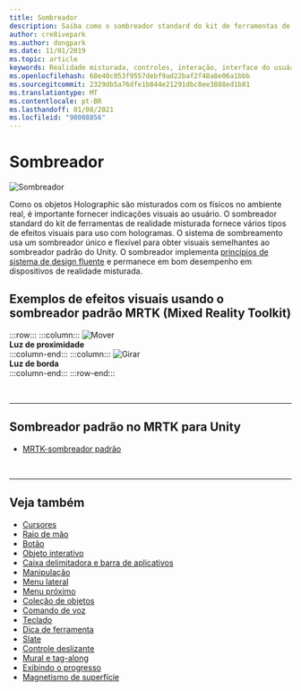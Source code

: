 ```yaml
---
title: Sombreador
description: Saiba como o sombreador standard do kit de ferramentas de realidade misturada fornece vários tipos de efeitos visuais que podem ser usados com hologramas em seus aplicativos de realidade misturada.
author: cre8ivepark
ms.author: dongpark
ms.date: 11/01/2019
ms.topic: article
keywords: Realidade misturada, controles, interação, interface do usuário, UX, sombreador, headset de realidade misturada, headset de realidade mista do Windows, headset de realidade virtual, HoloLens, MRTK, kit de ferramentas de realidade misturada, efeitos visuais
ms.openlocfilehash: 68e40c053f9557debf9ad22baf2f48a8e06a1bbb
ms.sourcegitcommit: 2329db5a76dfe1b844e21291dbc8ee3888ed1b81
ms.translationtype: MT
ms.contentlocale: pt-BR
ms.lasthandoff: 01/08/2021
ms.locfileid: "98008856"
---
```

# <a name="shader"></a>Sombreador

![Sombreador](images/UX_Hero_StandardShader.jpg)

Como os objetos Holographic são misturados com os físicos no ambiente real, é importante fornecer indicações visuais ao usuário. O sombreador standard do kit de ferramentas de realidade misturada fornece vários tipos de efeitos visuais para uso com hologramas. O sistema de sombreamento usa um sombreador único e flexível para obter visuais semelhantes ao sombreador padrão do Unity. O sombreador implementa [princípios de sistema de design fluente](https://www.microsoft.com/design/fluent/#/) e permanece em bom desempenho em dispositivos de realidade misturada.
<br>

## <a name="examples-of-visual-effects-using-mrtk-mixed-reality-toolkit-standard-shader"></a>Exemplos de efeitos visuais usando o sombreador padrão MRTK (Mixed Reality Toolkit) 
:::row:::
    :::column:::
       ![Mover](images/UX_Button_Affordance_ProximityLight.jpg)<br>
       **Luz de proximidade**<br>
    :::column-end:::
    :::column:::
       ![Girar](images/UX_Button_Affordance_FocusHighlight.jpg)<br>
        **Luz de borda**<br>
    :::column-end:::
:::row-end:::

<br>

---

## <a name="standard-shader-in-mrtk-for-unity"></a>Sombreador padrão no MRTK para Unity

* [MRTK-sombreador padrão](https://microsoft.github.io/MixedRealityToolkit-Unity/Documentation/README_MRTKStandardShader.html)

<br>

---

## <a name="see-also"></a>Veja também

* [Cursores](cursors.md)
* [Raio de mão](point-and-commit.md)
* [Botão](button.md)
* [Objeto interativo](interactable-object.md)
* [Caixa delimitadora e barra de aplicativos](app-bar-and-bounding-box.md)
* [Manipulação](direct-manipulation.md)
* [Menu lateral](hand-menu.md)
* [Menu próximo](near-menu.md)
* [Coleção de objetos](object-collection.md)
* [Comando de voz](voice-input.md)
* [Teclado](keyboard.md)
* [Dica de ferramenta](tooltip.md)
* [Slate](slate.md)
* [Controle deslizante](slider.md)
* [Mural e tag-along](billboarding-and-tag-along.md)
* [Exibindo o progresso](progress.md)
* [Magnetismo de superfície](surface-magnetism.md)
